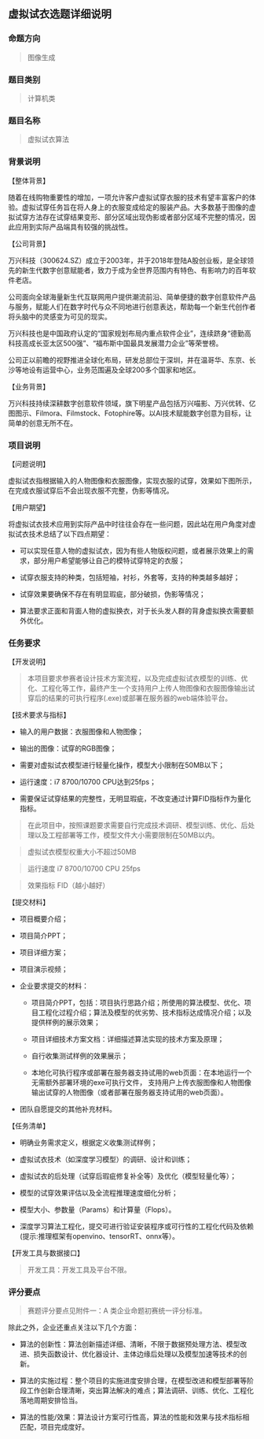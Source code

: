 ## 虚拟试衣选题详细说明

### 命题方向

> 图像生成

### 题目类别

> 计算机类

### 题目名称

> 虚拟试衣算法

### 背景说明

【整体背景】

随着在线购物重要性的增加，一项允许客户虚拟试穿衣服的技术有望丰富客户的体验。虚拟试穿任务旨在将人身上的衣服变成给定的服装产品。大多数基于图像的虚拟试穿方法存在试穿结果变形、部分区域出现伪影或者部分区域不完整的情况，因此应用到实际产品端具有较强的挑战性。

【公司背景】

万兴科技（300624.SZ）成立于2003年，并于2018年登陆A股创业板，是全球领先的新生代数字创意赋能者，致力于成为全世界范围内有特色、有影响力的百年软件老店。

公司面向全球海量新生代互联网用户提供潮流前沿、简单便捷的数字创意软件产品与服务，赋能人们在数字时代与众不同地进行创意表达，帮助每一个新生代创作者将头脑中的灵感变为可见的现实。

万兴科技也是中国政府认定的“国家规划布局内重点软件企业”，连续跻身“德勤高科技高成长亚太区500强”、“福布斯中国最具发展潜力企业”等荣誉榜。

公司正以前瞻的视野推进全球化布局，研发总部位于深圳，并在温哥华、东京、长沙等地设有运营中心，业务范围遍及全球200多个国家和地区。

【业务背景】

万兴科技持续深耕数字创意软件领域，旗下明星产品包括万兴喵影、万兴优转、亿图图示、Filmora、Filmstock、Fotophire等。以AI技术赋能数字创意为目标，让简单的创意无所不在。

### 项目说明

【问题说明】

虚拟试衣指根据输入的人物图像和衣服图像，实现衣服的试穿，效果如下图所示，在完成衣服试穿后不会出现衣服不完整，伪影等情况。



【用户期望】

将虚拟试衣技术应用到实际产品中时往往会存在一些问题，因此站在用户角度对虚拟试衣技术总结了以下四点期望：

- 可以实现任意人物的虚拟试衣，因为有些人物版权问题，或者展示效果上的需求，部分用户希望能够让自己的模特试穿特定的衣服；

- 试穿衣服支持的种类，包括短袖，衬衫，外套等，支持的种类越多越好；

- 试穿效果要确保不存在有明显瑕疵，部分破损，伪影等情况；

- 算法要求正面和背面人物的虚拟换衣，对于长头发人群的背身虚拟换衣需要额外优化。

### 任务要求

【开发说明】

> 本项目要求参赛者设计技术方案流程，以及完成虚拟试衣模型的训练、优化、工程化等工作，最终产生一个支持用户上传人物图像和衣服图像输出试穿后的结果的可执行程序(.exe)或部署在服务器的web端体验平台。

【技术要求与指标】

- 输入的用户数据：衣服图像和人物图像；

- 输出的图像：试穿的RGB图像；

- 需要对虚拟试衣模型进行轻量化操作，模型大小限制在50MB以下；

- 运行速度：i7 8700/10700 CPU达到25fps；

- 需要保证试穿结果的完整性，无明显瑕疵，不改变通过计算FID指标作为量化指标。

> 在此项目中，按照课题要求需要自行完成技术调研、模型训练、优化、后处理以及工程部署等工作，模型文件大小需要限制在50MB以内。

> 虚拟试衣模型权重大小不超过50MB

> 运行速度 i7 8700/10700 CPU 25fps

> 效果指标 FID（越小越好）


【提交材料】

- 项目概要介绍；

- 项目简介PPT；

- 项目详细方案；

- 项目演示视频；

- 企业要求提交的材料：

  - 项目简介PPT，包括：项目执行思路介绍；所使用的算法模型、优化、项目工程化过程介绍；算法及模型的优劣势、技术指标达成情况介绍；以及提供样例的展示效果；

  - 项目详细技术方案文档：详细描述算法实现的技术方案及原理；

  - 自行收集测试样例的效果展示；

  - 本地化可执行程序或部署在服务器支持试用的web页面：在本地运行一个无需额外部署环境的exe可执行文件， 支持用户上传衣服图像和人物图像输出试穿的人物图像（或者部署在服务器支持试用的web页面）。

- 团队自愿提交的其他补充材料。

【任务清单】

- 明确业务需求定义，根据定义收集测试样例；

- 虚拟试衣技术（如深度学习模型）的调研、设计和训练；

- 虚拟试衣的后处理（试穿后瑕疵修复补全等）及优化（模型轻量化等）；

- 模型的试穿效果评估以及全流程推理速度细化分析；

- 模型大小、参数量（Params）和计算量（Flops）。

- 深度学习算法工程化，提交可进行验证安装程序或可行性的工程化代码及依赖 (提示:推理框架有openvino、tensorRT、onnx等）。

【开发工具与数据接口】

> 开发工具：开发工具及平台不限。

### 评分要点

> 赛题评分要点见附件一：A 类企业命题初赛统一评分标准。

除此之外，企业还重点关注以下几个方面：

- 算法的创新性：算法创新描述详细、清晰，不限于数据预处理方法、模型改进、损失函数设计、优化器设计、主体边缘后处理以及模型加速等技术的创新。

- 算法的实施过程：整个项目的实施进度安排合理，在模型改进和模型部署等阶段工作创新合理清晰，突出算法解决的难点；算法调研、训练、优化、工程化落地周期安排恰当。

- 算法的性能/效果：算法设计方案可行性高，算法的性能和效果与技术指标相匹配，项目完成度好。
